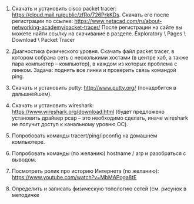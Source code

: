 1. Скачать и установить cisco packet tracer: https://cloud.mail.ru/public/zfRo/726PrkKDs.
Скачать его после регистрации по ссылке:
https://www.netacad.com/ru/about-networking-academy/packet-tracer/
После регистрации на сайте вы можете найти ссылку на скачивание в разделе.
Exploratory \ Pages \ Download \ Packet Tracer

2. Диагностика физического уровня. Скачать файл packet tracer, в котором собрана сеть с несколькими хостами (в центре хаб, а также пара компьютер – компьютер), в каждом из которых проблема с линком. Задача: поднять все линки и проверить связь командой ping.
3. Скачать и установить putty: http://www.putty.org/ (понадобится в дальшнейшем).
4. Скачать и установить wireshark: https://www.wireshark.org/download.html (будет предложено установить драйвер pcap – это необходимо сделать, иначе wireshark не получит доступ к канальному уровню ОС).
5. Попробовать команды tracert/ping/ipconfig на домашнем компьютере.
6. Попробовать команды (по желанию) hostname / arp и разобраться с выводом.
7. Посмотреть ролик про историю Интернета (по желанию): https://www.youtube.com/watch?v=MbMAPoga8tE
8. Определить и записать физическую топологию сетей (см. рисунок в методичке